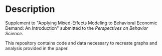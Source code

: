# Description

Supplement to "Applying Mixed-Effects Modeling to Behavioral Economic Demand: An Introduction" submitted to the _Perspectives on Behavior Science_.

This repository contains code and data necessary to recreate graphs and analysis provided in the paper.